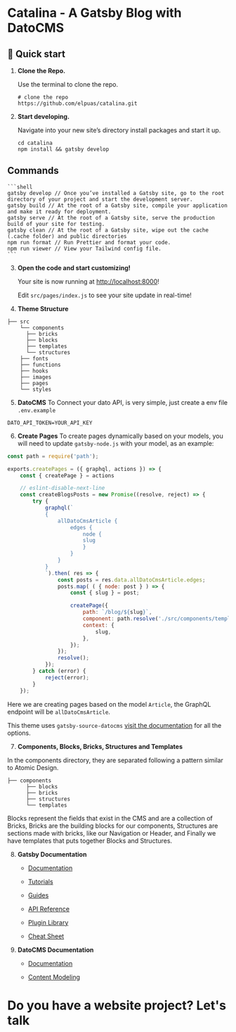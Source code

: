 # Catalina - A Gatsby Blog with DatoCMS

## 🚀 Quick start

1. **Clone the Repo.**

    Use the terminal to clone the repo.

    ```shell
    # clone the repo
    https://github.com/elpuas/catalina.git
    ```

2. **Start developing.**

    Navigate into your new site’s directory install packages and start it up.

    ```shell
    cd catalina
    npm install && gatsby develop
    ```

## Commands

    ```shell
    gatsby develop // Once you’ve installed a Gatsby site, go to the root directory of your project and start the development server.
    gatsby build // At the root of a Gatsby site, compile your application and make it ready for deployment.
    gatsby serve // At the root of a Gatsby site, serve the production build of your site for testing.
    gatsby clean // At the root of a Gatsby site, wipe out the cache (.cache folder) and public directories
    npm run format // Run Prettier and format your code.
    npm run viewer // View your Tailwind config file.
    ```

3. **Open the code and start customizing!**

    Your site is now running at <http://localhost:8000>!

    Edit `src/pages/index.js` to see your site update in real-time!

4. **Theme Structure**

```shell
├── src
    └── components
      ├── bricks
      ├── blocks
      ├── templates
      └── structures
    ├── fonts
    ├── functions
    ├── hooks
    ├── images
    ├── pages
    └── styles
```

5. **DatoCMS**
    To Connect your dato API, is very simple, just create a env file `.env.example`

```shell
DATO_API_TOKEN=YOUR_API_KEY
```

6. **Create Pages**
    To create pages dynamically based on your models, you will need to update `gatsby-node.js` with your model, as an example:

```js
const path = require('path');

exports.createPages = ({ graphql, actions }) => {
    const { createPage } = actions

    // eslint-disable-next-line
    const createBlogsPosts = new Promise((resolve, reject) => {
        try {
            graphql(`
            {
                allDatoCmsArticle {
                    edges {
                        node {
                        slug
                        }
                    }
                }
            }
            `).then( res => {
                const posts = res.data.allDatoCmsArticle.edges;
                posts.map( ( { node: post } ) => {
                    const { slug } = post;

                    createPage({
                        path: `/blog/${slug}`,
                        component: path.resolve('./src/components/templates/article.js'),
                        context: {
                            slug,
                        },
                    });
                });
                resolve();
            });
        } catch (error) {
            reject(error);
        }
    });
```

Here we are creating pages based on the model `Article`, the GraphQL endpoint will be `allDatoCmsArticle`.

This theme uses `gatsby-source-datocms` [visit the documentation](https://www.gatsbyjs.com/plugins/gatsby-source-datocms/) for all the options.

7. **Components, Blocks, Bricks, Structures and Templates**

In the components directory, they are separated following a pattern similar to Atomic Design.

```shell
├── components
      ├── blocks
      ├── bricks
      ├── structures
      └── templates
```

Blocks represent the fields that exist in the CMS and are a collection of Bricks, Bricks are the building blocks for our components, Structures are sections made with bricks, like our Navigation or Header, and Finally we have templates that puts together Blocks and Structures.

8. **Gatsby Documentation**

    - [Documentation](https://www.gatsbyjs.com/docs/?utm_source=starter&utm_medium=readme&utm_campaign=minimal-starter)

    - [Tutorials](https://www.gatsbyjs.com/tutorial/?utm_source=starter&utm_medium=readme&utm_campaign=minimal-starter)

    - [Guides](https://www.gatsbyjs.com/tutorial/?utm_source=starter&utm_medium=readme&utm_campaign=minimal-starter)

    - [API Reference](https://www.gatsbyjs.com/docs/api-reference/?utm_source=starter&utm_medium=readme&utm_campaign=minimal-starter)

    - [Plugin Library](https://www.gatsbyjs.com/plugins?utm_source=starter&utm_medium=readme&utm_campaign=minimal-starter)

    - [Cheat Sheet](https://www.gatsbyjs.com/docs/cheat-sheet/?utm_source=starter&utm_medium=readme&utm_campaign=minimal-starter)

8. **DatoCMS Documentation**

    - [Documentation](https://www.datocms.com/docs)

    - [Content Modeling](https://www.datocms.com/docs/content-modelling)

# Do you have a website project? Let's talk
